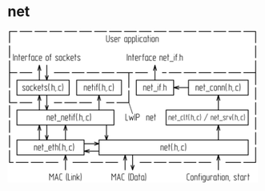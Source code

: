 # net

<img src="http://github.com/proglyk/net/raw/main/image/diagram_NET_EN.png" width="500" height="305">

